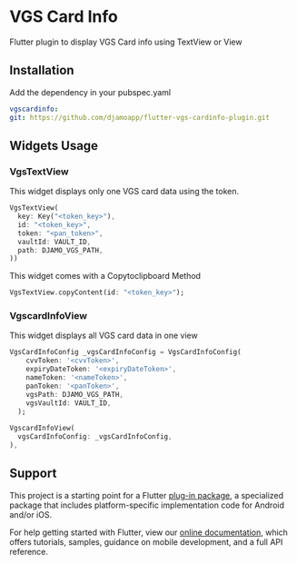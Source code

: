 # VGS Card Info

Flutter plugin to display VGS Card info using TextView or View

## Installation
Add the dependency in your pubspec.yaml 

```yaml
vgscardinfo:
git: https://github.com/djamoapp/flutter-vgs-cardinfo-plugin.git
```

## Widgets Usage
### VgsTextView 
This widget displays only one VGS card data using the token.
```dart
VgsTextView(
  key: Key("<token_key>"),
  id: "<token_key>",
  token: "<pan_token>",
  vaultId: VAULT_ID,
  path: DJAMO_VGS_PATH,
))
```
This widget comes with a Copytoclipboard Method
```dart
VgsTextView.copyContent(id: "<token_key>");

```

### VgscardInfoView
This widget displays all VGS card data in one view
```dart
VgsCardInfoConfig _vgsCardInfoConfig = VgsCardInfoConfig(
    cvvToken: '<cvvToken>',
    expiryDateToken: '<expiryDateToken>',
    nameToken: '<nameToken>',
    panToken: '<panToken>',
    vgsPath: DJAMO_VGS_PATH,
    vgsVaultId: VAULT_ID,
  );
  
VgscardInfoView(
  vgsCardInfoConfig: _vgsCardInfoConfig,
),
```
## Support
This project is a starting point for a Flutter
[plug-in package](https://flutter.dev/developing-packages/),
a specialized package that includes platform-specific implementation code for
Android and/or iOS.

For help getting started with Flutter, view our
[online documentation](https://flutter.dev/docs), which offers tutorials,
samples, guidance on mobile development, and a full API reference.

